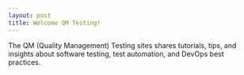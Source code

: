 ```yaml
---
layout: post
title: Welcome QM Testing!
---
```



The QM (Quality Management) Testing sites shares tutorials, tips, and insights about software testing, test automation, and DevOps best practices.
